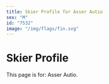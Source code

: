 ```yaml
---
title: Skier Profile for Asser Autio
sex: "M"
id: "7532"
image: "/img/flags/fin.svg" 
---
```


# Skier Profile

This page is for: Asser Autio.
    